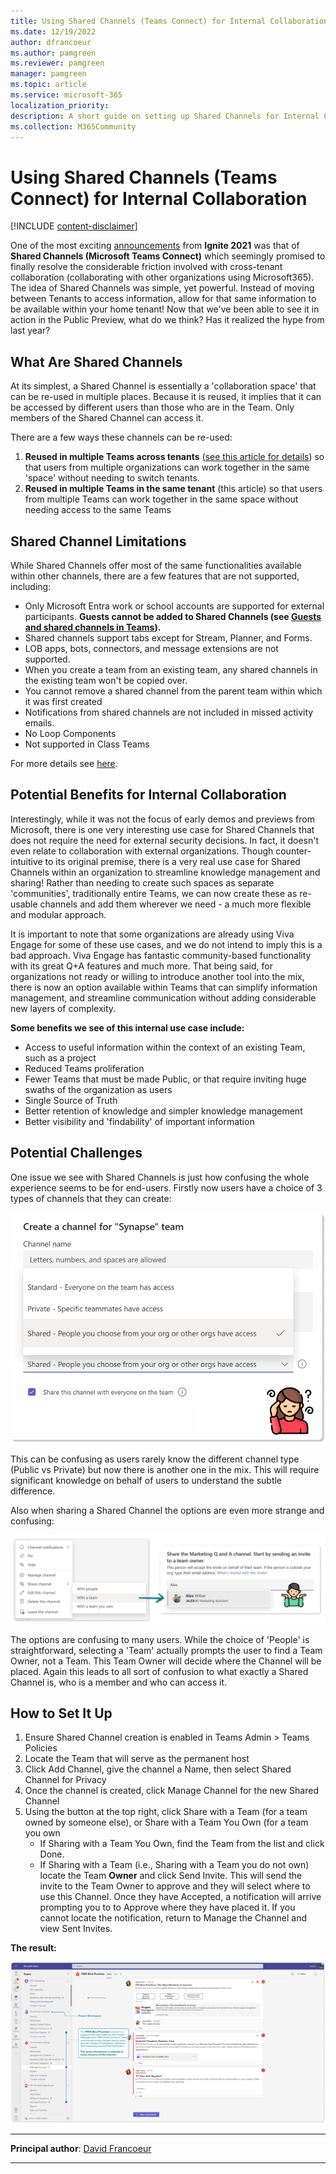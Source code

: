 ```yaml
---
title: Using Shared Channels (Teams Connect) for Internal Collaboration
ms.date: 12/19/2022
author: dfrancoeur
ms.author: pamgreen
ms.reviewer: pamgreen
manager: pamgreen
ms.topic: article
ms.service: microsoft-365
localization_priority: 
description: A short guide on setting up Shared Channels for Internal Collaboration within your Tenant.
ms.collection: M365Community
---
```


# Using Shared Channels (Teams Connect) for Internal Collaboration

[!INCLUDE [content-disclaimer](includes/content-disclaimer.md)]

One of the most exciting [announcements](https://techcommunity.microsoft.com/t5/microsoft-teams-blog/what-s-new-in-microsoft-teams-microsoft-ignite-2021/ba-p/2118226) from **Ignite 2021** was that of **Shared Channels (Microsoft Teams Connect)** which seemingly promised to finally resolve the considerable friction involved with cross-tenant collaboration (collaborating with other organizations using Microsoft365). The idea of Shared Channels was simple, yet powerful. Instead of moving between Tenants to access information, allow for that same information to be available within your home tenant! Now that we've been able to see it in action in the Public Preview, what do we think? Has it realized the hype from last year?

## What Are Shared Channels

At its simplest, a Shared Channel is essentially a 'collaboration space' that can be re-used in multiple places. Because it is reused, it implies that it can be accessed by different users than those who are in the Team. Only members of the Shared Channel can access it.

There are a few ways these channels can be re-used:

1. **Reused in multiple Teams across tenants** ([see this article for details](using-shared-channels-for-external-collaboration.md)) so that users from multiple organizations can work together in the same 'space' without needing to switch tenants.
2. **Reused in multiple Teams in the same tenant** (this article) so that users from multiple Teams can work together in the same space without needing access to the same Teams

## Shared Channel Limitations

While Shared Channels offer most of the same functionalities available within other channels, there are a few features that are not supported, including:

- Only Microsoft Entra work or school accounts are supported for external participants. **Guests cannot be added to Shared Channels (see [Guests and shared channels in Teams](https://support.microsoft.com/office/guests-and-shared-channels-in-teams-612de4ce-e7a3-4579-b086-bb8ff9f2d11e)).**
- Shared channels support tabs except for Stream, Planner, and Forms.
- LOB apps, bots, connectors, and message extensions are not supported.
- When you create a team from an existing team, any shared channels in the existing team won't be copied over.
- You cannot remove a shared channel from the parent team within which it was first created
- Notifications from shared channels are not included in missed activity emails.
- No Loop Components
- Not supported in Class Teams

For more details see [here](/microsoftteams/shared-channels).

## Potential Benefits for Internal Collaboration

Interestingly, while it was not the focus of early demos and previews from Microsoft, there is one very interesting use case for Shared Channels that does not require the need for external security decisions. In fact, it doesn't even relate to collaboration with external organizations. Though counter-intuitive to its original premise, there is a very real use case for Shared Channels within an organization to streamline knowledge management and sharing! Rather than needing to create such spaces as separate 'communities', traditionally entire Teams, we can now create these as re-usable channels and add them wherever we need - a much more flexible and modular approach.

It is important to note that some organizations are already using Viva Engage for some of these use cases, and we do not intend to imply this is a bad approach. Viva Engage has fantastic community-based functionality with its great Q+A features and much more. That being said, for organizations not ready or willing to introduce another tool into the mix, there is now an option available within Teams that can simplify information management, and streamline communication without adding considerable new layers of complexity.

**Some benefits we see of this internal use case include:**

- Access to useful information within the context of an existing Team, such as a project
- Reduced Teams proliferation
- Fewer Teams that must be made Public, or that require inviting huge swaths of the organization as users
- Single Source of Truth
- Better retention of knowledge and simpler knowledge management
- Better visibility and 'findability' of important information

## Potential Challenges

One issue we see with Shared Channels is just how confusing the whole experience seems to be for end-users. Firstly now users have a choice of 3 types of channels that they can create:

![Shared Channel Challenges 1](media/using-shared-channels-for-internal-collaboration\sharedchannels2_1.png)

This can be confusing as users rarely know the different channel type (Public vs Private) but now there is another one in the mix. This will require significant knowledge on behalf of users to understand the subtle difference.

Also when sharing a Shared Channel the options are even more strange and confusing:

![Shared Channel Challenges 2](media/using-shared-channels-for-internal-collaboration\sharedchannels2_2.png)

The options are confusing to many users. While the choice of 'People' is straightforward, selecting a 'Team' actually prompts the user to find a Team Owner, not a Team. This Team Owner will decide where the Channel will be placed. Again this leads to all sort of confusion to what exactly a Shared Channel is, who is a member and who can access it.

## How to Set It Up

1. Ensure Shared Channel creation is enabled in Teams Admin > Teams Policies
2. Locate the Team that will serve as the permanent host
3. Click Add Channel, give the channel a Name, then select Shared Channel for Privacy
4. Once the channel is created, click Manage Channel for the new Shared Channel
5. Using the button at the top right, click Share with a Team (for a team owned by someone else), or Share with a Team You Own (for a team you own
    - If Sharing with a Team You Own, find the Team from the list and click Done.
    - If Sharing with a Team (i.e., Sharing with a Team you do not own) locate the Team **Owner** and click Send Invite. This will send the invite to the Team Owner to approve and they will select where to use this Channel. Once they have Accepted, a notification will arrive prompting you to to Approve where they have placed it. If you cannot locate the notification, return to Manage the Channel and view Sent Invites.

**The result:**

![Shared Channel Result](media/using-shared-channels-for-internal-collaboration\sharedchannels2_3.png)

---

**Principal author**: [David Francoeur](https://www.linkedin.com/in/dfrancoeur/)

---

